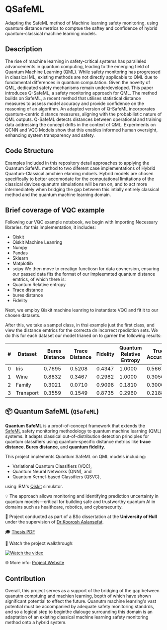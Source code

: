 # QSafeML
Adapting the SafeML method of Machine learning safety monitoring, using quantum distance metrics to comptue the saftey and confidence of hybrid quantum-classical machine learning models.

## Description
The rise of machine learning in safety-critical systems has paralleled advancements in quantum computing, leading to the emerging field of Quantum Machine Learning (QML). While safety monitoring has progressed in classical ML, existing methods are not directly applicable to QML due to fundamental differences in quantum computation. Given the novelty of QML, dedicated safety mechanisms remain underdeveloped. This paper introduces Q-SafeML, a safety monitoring approach for QML. The method builds on SafeML, a recent method that utilises statistical distance measures to assess model accuracy and provide confidence on the reasoning of an algorithm. An adapted version of Q-SafeML incorporates quantum-centric distance measures, aligning with the probabilistic nature of QML outputs. Q-SafeML detects distances between operational and training data addressing the concept drifts in the context of QML. Experiments on QCNN and VQC Models show that this enables informed human oversight, enhancing system transparency and safety. 

## Code Structure
Examples Included in this repository detail approaches to applying the Quantum SafeML method to two diferent case implementations of Hybrid Quantum-Classical amchien elanring mdoels. Hybrid models are chosen specifically to better accomodate for the computational limitations of the classical devices quanutm simulations will be ran on, and to act more intermediately when bridging the gap between this intially entirely classical method and the quantum machine learning domain. 

## Brief coverage of VQC example
Following our VQC example notebook, we begin with Importing Necessary libraries. for this implementation, it includes:
- Qiskit
- Qiskit Machine Leanring
- Numpy
- Pandas
- Sklearn
- Matplotlib
- scipy
We then move to creatign functiosn for data covnersion, ensuring our passed data fits the format of our impleemnted quantum distance emtrics, of which there is:
- Quantum Relative entropy
- Trace distance
- bures distance
- Fidelity

Next, we employ Qiskit machine leanring to instantiate VQC and fit it to our chosen datasets.

After this, we take a sampel class, in thsi example just the first class, and view the distance emtrics for the correcta dn incorrect rpediction sets. We do this for each dataset our model trianed on to garner the following results:

| #  | Dataset   | Bures Distance | Trace Distance | Fidelity | Quantum Relative Entropy | True Accuracy |
|----|-----------|----------------|----------------|----------|---------------------------|----------------|
| 0  | Iris      | 0.7695         | 0.5208         | 0.4347   | 1.0000                    | 0.5667         |
| 1  | Wine      | 0.8832         | 0.3467         | 0.2982   | 1.0000                    | 0.3056         |
| 2  | Family    | 0.3021         | 0.0710         | 0.9098   | 0.1810                    | 0.3000         |
| 3  | Transport | 0.3559         | 0.1549         | 0.8735   | 0.2960                    | 0.2188         |

## 📦 Quantum SafeML (`QSafeML`)

**Quantum SafeML** is a proof-of-concept framework that extends the [SafeML](https://doi.org/10.1016/j.artint.2021.103537) safety monitoring methodology to quantum machine learning (QML) systems. It adapts classical out-of-distribution detection principles for quantum classifiers using quantum-specific distance metrics like **trace distance**, **Bures distance**, and **quantum fidelity**.

This project implements Quantum SafeML on QML models including:
- Variational Quantum Classifiers (VQC),
- Quantum Neural Networks (QNN), and
- Quantum Kernel-based Classifiers (QSVC),

using IBM's [Qiskit](https://qiskit.org/) simulator.

💡 The approach allows monitoring and identifying prediction uncertainty in quantum models—critical for building safe and trustworthy quantum AI in domains such as healthcare, robotics, and cybersecurity.

📄 Project conducted as part of a BSc dissertation at the **University of Hull** under the supervision of [Dr Koorosh Aslansefat](https://www.hull.ac.uk/staff-directory/koorosh-aslansefat).

🎓 [Thesis PDF](./Oliver_BSc_Thesis.pdf)

🎥 Watch the project walkthrough:


[![Watch the video](http://img.youtube.com/vi/ndlLo0g1R7E/0.jpg)](https://www.youtube.com/watch?v=ndlLo0g1R7E)

🌐 More info: [Project Website](https://plennock.github.io/Honours-Stage-Project/)



## Contribution
Overall, this project serves as a support of the bridging of the gap between quanutm comptuing and machien learning, bopth of which have shown significant potential to effect the future. Quanutm machine leanring's vast potential must be accompanied by adequate safety monitoring standrds, and so a logical step to beginthe dialouge surrounding this domain is an adaptation of an existing classical machine learning safety monitoring method onto a hybrid system.
